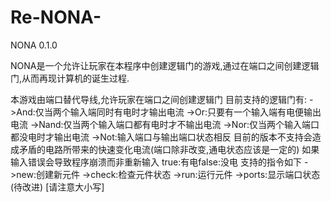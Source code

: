 # Re-NONA-
NONA 0.1.0

NONA是一个允许让玩家在本程序中创建逻辑门的游戏,通过在端口之间创建逻辑门,从而再现计算机的诞生过程.

本游戏由端口替代导线,允许玩家在端口之间创建逻辑门
                        目前支持的逻辑门有:
                        ->And:仅当两个输入端同时有电时才输出电流
                        ->Or:只要有一个输入端有电便输出电流
                        ->Nand:仅当两个输入端口都有电时才不输出电流
                        ->Nor:仅当两个输入端口都没电时才输出电流
                        ->Not:输入端口与输出端口状态相反
                        目前的版本不支持会造成矛盾的电路所带来的快速变化电流(端口除非改变,通电状态应该是一定的)
                        如果输入错误会导致程序崩溃而非重新输入
                        true:有电false:没电
                        支持的指令如下
                        ->new:创建新元件
                        ->check:检查元件状态
                        ->run:运行元件
                        ->ports:显示端口状态(待改进)
                        [请注意大小写]
